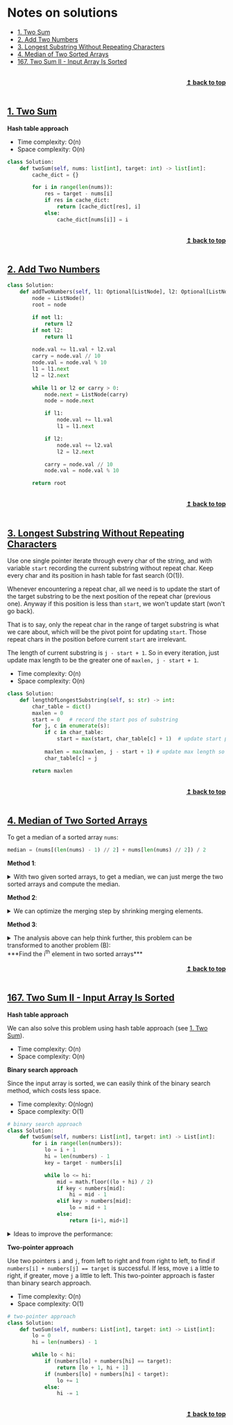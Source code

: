 # Notes on solutions <!-- omit in toc -->

- [1. Two Sum](#1-two-sum)
- [2. Add Two Numbers](#2-add-two-numbers)
- [3. Longest Substring Without Repeating Characters](#3-longest-substring-without-repeating-characters)
- [4. Median of Two Sorted Arrays](#4-median-of-two-sorted-arrays)
- [167. Two Sum II - Input Array Is Sorted](#167-two-sum-ii---input-array-is-sorted)




<br/>
<div align="right">
    <b><a href="#top">↥ back to top</a></b>
</div>
<br/>


## [1. Two Sum](https://leetcode.com/problems/two-sum/)

**Hash table approach**

- Time complexity: O(n)
- Space complexity: O(n)


```python
class Solution:
    def twoSum(self, nums: list[int], target: int) -> list[int]:
        cache_dict = {}

        for i in range(len(nums)):
            res = target - nums[i]
            if res in cache_dict:
                return [cache_dict[res], i]
            else:
                cache_dict[nums[i]] = i
```



<br/>
<div align="right">
    <b><a href="#top">↥ back to top</a></b>
</div>
<br/>


## [2. Add Two Numbers](https://leetcode.com/problems/add-two-numbers/)

```python
class Solution:
    def addTwoNumbers(self, l1: Optional[ListNode], l2: Optional[ListNode]) -> Optional[ListNode]:
        node = ListNode()
        root = node

        if not l1:
            return l2
        if not l2:
            return l1
        
        node.val += l1.val + l2.val
        carry = node.val // 10
        node.val = node.val % 10
        l1 = l1.next
        l2 = l2.next

        while l1 or l2 or carry > 0:
            node.next = ListNode(carry)
            node = node.next

            if l1:
                node.val += l1.val
                l1 = l1.next

            if l2:
                node.val += l2.val
                l2 = l2.next

            carry = node.val // 10
            node.val = node.val % 10

        return root
```


<br/>
<div align="right">
    <b><a href="#top">↥ back to top</a></b>
</div>
<br/>


## [3. Longest Substring Without Repeating Characters](https://leetcode.com/problems/longest-substring-without-repeating-characters/)

Use one single pointer iterate through every char of the string, and with variable `start` recording the current substring without repeat char. Keep every char and its position in hash table for fast search (O(1)).

Whenever encountering a repeat char, all we need is to update the start of the target substring to be the next position of the repeat char (previous one). Anyway if this position is less than `start`, we won't update start (won't go back). 

That is to say, only the repeat char in the range of target substring is what we care about, which will be the pivot point for updating `start`. Those repeat chars in the position before current `start` are irrelevant. 

The length of current substring is `j - start + 1`. So in every iteration, just update max length to be the greater one of `maxlen, j - start + 1`.

- Time complexity: O(n)
- Space complexity: O(n)

```python
class Solution:
    def lengthOfLongestSubstring(self, s: str) -> int:
        char_table = dict()
        maxlen = 0
        start = 0   # record the start pos of substring
        for j, c in enumerate(s):
            if c in char_table:
                start = max(start, char_table[c] + 1)  # update start pos if elligible
        
            maxlen = max(maxlen, j - start + 1) # update max length so far
            char_table[c] = j

        return maxlen
```


<br/>
<div align="right">
    <b><a href="#top">↥ back to top</a></b>
</div>
<br/>

## [4. Median of Two Sorted Arrays](https://leetcode.com/problems/median-of-two-sorted-arrays/)

To get a median of a sorted array `nums`: 

```python
median = (nums[(len(nums) - 1) // 2] + nums[len(nums) // 2]) / 2
```

**Method 1**:

<details>

<summary>With two given sorted arrays, to get a median, we can just merge the two sorted arrays and compute the median.</summary>
<br/>
To merge two sorted arrays the most direct way is to iterate the two arrays at the same time, who comes first stands out of the array and move to next and compare again. Until one array is exhausted, just concat the rest of the other. This operation is linear time.

```python
class Solution:
    def findMedianSortedArrays(self, nums1: List[int], nums2: List[int]) -> float:
        nums = self.mergeList(nums1, nums2)
        return (nums[(len(nums) - 1) // 2] + nums[len(nums) // 2]) / 2

    def mergeList(self, nums1, nums2):
        nums = []

        if (len(nums1) == 0): return nums2
        if (len(nums2) == 0): return nums1

        i, j = 0, 0
        while (i < len(nums1) or j < len(nums2)):
            if (i == len(nums1)):
                nums.extend(nums2[j:])
                break

            if (j == len(nums2)):
                nums.extend(nums1[i:])
                break

            if (nums1[i] < nums2[j]):
                nums.append(nums1[i])
                i += 1
            else:
                nums.append(nums2[j])
                j += 1

        return nums
```

</details>

**Method 2**:

<details>

<summary>We can optimize the merging step by shrinking merging elements.</summary>
<br/>
Compute medians of each array, say, `median1` and `median2`. If `median1` and `median2` are equal, we can tell this median is the median of two arrays. If `median1 < median2`, then the median of the two will be some number in the range from `median1` to `median2`. So, for each array, those numbers outside this range will be let alone, we don't need to bother to merge them. With this in mind, we can shrink the two sorted arrays significantly to much less elements. For example, 

```python
nums1 = [1,3,5,11,12]   # median1 = 5
nums2 = [2,4,7,8,9,13]  # median2 = 7.5
```
For `nums1`, we don't care `1,3` (left side elements) and `11,12` (right side elements), and for `nums2`, `2,4` (left side elements) and `9,13` (right side elements). We won't iterate these elements in the merging step. Instead of merging `nums1` and `nums2`, we just merge `[5]` (middle part elements) and `[7,8]` (middle part elements), which is `[5,7,8]` by much less iteration. To get a whole array, just extend the list by (left, middle, right): `[1,3] + [2,4] + [5,7,8] + [11,12] + [9,13]` (for those in the left or right side, order doesn't matter):

```python
nums = [1,3,2,4,5,7,8,11,12,9,13]   # median = 7
```
We don't need to get a sorted version to get a median! Unfortunately, [time complexity](https://wiki.python.org/moin/TimeComplexity) of list extend operation in python is O(n).

*Now, how to get the middle side elements of each array effieciently?*

**Binary search**. For `nums1`, we already know where `5` is and what we need to do is to find the *floor* element of `median2` in `nums1`. Vice versa, get the *ceiling* elemnt of `median1` in `nums2`. Use binary search to do this, which might totally have time complexity of O(log(mn)) in this case. 

Furthermore, we actually don't need to concat left part arrays, only their length matters. So calculation of this problem (A) simply reduces to find the particular element in the middle part of arrays:

```python
median = (nums_middle[(len - 1) // 2 - len_left] + nums_middle[len // 2 - len_left]) / 2
```

[full code](../solutions/4.%20Median%20of%20Two%20Sorted%20Arrays/median_two_sorted_3.py), this version runs for **113 ms**.

</details>

**Method 3**:

<details>
<summary>The analysis above can help think further, this problem can be transformed to another problem (B): 
<br/>
***Find the i<sup>th</sup> element in two sorted arrays***
</summary>

If we can find the i<sup>th</sup> element, all we need to do is to find the element(s) at `(m + n - 1) // 2` and `(m + n) / 2` to get the median. And also, we can compare medians to get two much smaller sorted arrays to reduce recursive cost.

To find the i<sup>th</sup> element in two sorted arrays, the method is analogue to find the middle part subarray in the range from `median1` to `median2` stated in the *Method2*. Use the binary search to find the left side element of each array which gradually approaches the target.

1. find the ceiling (smallest one greater than) of the start element of `nums2` in `nums1`, index is `k`. (use binary search)
2. if `i < k`, then return `nums1[i]`,
3. otherwise, cut `nums1` to `nums1[k:]`, exchange `nums1` and `nums2`, set `i` to `i-k`, repeat step 1.

Write it in recursive function, [full code](../solutions/4.%20Median%20of%20Two%20Sorted%20Arrays/median_two_sorted_4.py), the code runs for **156 ms**.

```python
def findElement(self, nums1, nums2, index):
    """
    find the element at index of the two sorted arrays, recursively
    return: a list containing the element
    """

    if (len(nums1) == 0): return nums2[index:index+1]   # can be [] if index out of range
    if (len(nums2) == 0): return nums1[index:index+1]   # can be [] if index out of range

    cut1 = self.getCeilingNoEqual(nums1, nums2[0])
    if (cut1 > index): return nums1[index:index+1]
    else: 
        return self.findElement(nums2, nums1[cut1:], index - cut1)
```

Since slicing operation in python is O(k) of [time complexity](https://wiki.python.org/moin/TimeComplexity), we can rewrite it without slicing, [full code](../solutions/4.%20Median%20of%20Two%20Sorted%20Arrays/median_two_sorted_7.py):

```python
def findElement2(self, nums1, left1, right1, nums2, left2, right2, index):
    """
    find the element at index of the two sorted arrays, recursively
    index: full scope index (absolute position)
    return: the element
    """

    if (left1 >= right1): return index - left1 < right2 and nums2[index - left1] or None 
    if (left2 >= right2): return index - left2 < right1 and nums1[index - left2] or None 

    newLeft1 = self.getCeilingNoEqual(nums1, left1, right1, nums2[left2])
    if (newLeft1 > index - left2): 
        return nums1[index - left2]
    else: 
        return self.findElement2(nums2, left2, right2, nums1, newLeft1, right1, index)
```

As a comparison, this version runs for **115 ms**. And recursion is more expensive than iteration in Python because it requires the allocation of a new stack frame every time. So we can further rewrite it in loops, [full code](../solutions/4.%20Median%20of%20Two%20Sorted%20Arrays/median_two_sorted_8.py):

```python
def findElement3(self, nums1, left1, right1, nums2, left2, right2, index):
    while True:
        if (left1 >= right1): return index - left1 < right2 and nums2[index - left1] or None 
        if (left2 >= right2): return index - left2 < right1 and nums1[index - left2] or None 

        newLeft1 = self.getCeilingNoEqual(nums1, left1, right1, nums2[left2])
        if (newLeft1 > index - left2): 
            return nums1[index - left2]
        else: 
            nums1, nums2 = nums2, nums1
            left1, left2 = left2, newLeft1
            right1, right2 = right2, right1
```

It runs for **101 ms**.

</details>


<br/>
<div align="right">
    <b><a href="#top">↥ back to top</a></b>
</div>
<br/>

## [167. Two Sum II - Input Array Is Sorted](https://leetcode.com/problems/two-sum-ii-input-array-is-sorted/)

**Hash table approach**

We can also solve this problem using hash table approach (see [1. Two Sum](#1-two-sum)). 

- Time complexity: O(n)
- Space complexity: O(n)


**Binary search approach**

Since the input array is sorted, we can easily think of the binary search method, which costs less space.

- Time complexity: O(nlogn)
- Space complexity: O(1)

```python
# binary search approach
class Solution:
    def twoSum(self, numbers: List[int], target: int) -> List[int]:
        for i in range(len(numbers)):
            lo = i + 1
            hi = len(numbers) - 1
            key = target - numbers[i]

            while lo <= hi:
                mid = math.floor((lo + hi) / 2)
                if key < numbers[mid]:
                    hi = mid - 1
                elif key > numbers[mid]:
                    lo = mid + 1
                else:
                    return [i+1, mid+1]
```

<details>

<summary>Ideas to improve the performance: </summary>


> In the binary search approach, we iterate from left to right with `i` and search for `target-numbers[i]` within all numbers to the right of number `i` by binary search. 
> 
> For `i`, at the end of `while` loop, if we don't get the match, `hi` will stop at some place, say, `j`. 
> 
> In the next iteration `i+1`, whether we get the match or not, after the `while` loop exits, `hi` will not be greater than `j`, since the input array is in non-decreasing order.
> 
> For example, `numbers = [1, 3, 4, 5, 8, 10, 13, 20, 21]`, `target = 15`. 
> 
> For `i = 0` (nubmer **1**), after `while` exit, `lo = 7`, `hi = 6`, `mid = 7`, we get `lo > hi`, which means we didn't get the sum match. 
> 
> Now, `hi` stops at number **13**. Increment `i` to move to the next number **3**, we actually don't need to bother considering the numbers on the right side of number 13 since the array is non-decreasing. 
> 
> Can we improve the performance of this binary search approach by using previous `hi` value in the next loop to reduce cost? In other words, in every iteration, we just update `lo` to start over from `i+1` and don't reset `hi` to `len(numbers) - 1`. With minor modification, the code looks like this:
> 
> ```python
> # binary search approach modification
> def twoSum(self, numbers: List[int], target: int) -> List[int]:
>     hi = len(numbers) - 1
>     for i in range(len(numbers)):
>         lo = i + 1
>         key = target - numbers[i]
> 
>         while lo <= hi:
>             mid = math.floor((lo + hi) / 2)
>             if key < numbers[mid]:
>                 hi = mid - 1
>             elif key > numbers[mid]:
>                 lo = mid + 1
>             else:
>                 return [i+1, mid+1]
> ```
> 
> This code solves the problem just like the original one, but the improvement is negligible for the binary search strategy. With the following example, we have so many duplicate numbers, so we will do a lot of binary search in vain.
> 
> `numbers = [1, 1, 1, 1, 1, 1, 1, 3, 4, 5, 8, 10, 13, 20], target = 15`
> 
> As `i` iterating through number **1**s, and the while loop doing the futile binary search, `hi` is just waiting at the position of number **13**. 
> 
> So, the usage of the binary search for this problem can be demoted to some pointer, which I call it lazy pointer `j`, starting from the rightmost, recording the possible position for `target-numbers[i]`. With this idea, we get the two-pointer approach.

</details>

**Two-pointer approach**

Use two pointers `i` and `j`, from left to right and from right to left, to find if `numbers[i] + numbers[j] == target` is successful. If less, move `i` a little to right, if greater, move `j` a little to left. This two-pointer approach is faster than binary search approach.

- Time complexity: O(n)
- Space complexity: O(1)

```python
# two-pointer approach
class Solution:
    def twoSum(self, numbers: List[int], target: int) -> List[int]:
        lo = 0
        hi = len(numbers) - 1

        while lo < hi:
            if (numbers[lo] + numbers[hi] == target):
                return [lo + 1, hi + 1]
            if (numbers[lo] + numbers[hi] < target):
                lo += 1
            else:
                hi -= 1
```





<br/>
<div align="right">
    <b><a href="#top">↥ back to top</a></b>
</div>
<br/>

